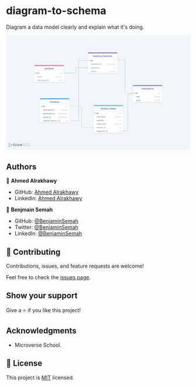# diagram-to-schema

Diagram a data model clearly and explain what it's doing.

![](./clinic_diagram.png)

## Authors

👤 **Ahmed Alrakhawy**

- GitHub: [Ahmed Alrakhawy](https://github.com/ahmedtaa)
- LinkedIn: [Ahmed Alrakhawy](https://www.linkedin.com/in/ahmedtaa/)

👤 **Benjmain Semah**

- GitHub: [@BenjaminSemah](https://github.com/BenjaminSemah)
- Twitter: [@BenjaminSemah](https://twitter.com/BenjaminSemah)
- LinkedIn: [@BenjaminSemah](https://www.linkedin.com/in/benjaminsemah/)

## 🤝 Contributing

Contributions, issues, and feature requests are welcome!

Feel free to check the [issues page](https://github.com/ahmedtaa/ivet_normalization/issues).

## Show your support

Give a ⭐️ if you like this project!

## Acknowledgments

- Microverse School.

## 📝 License

This project is [MIT](./MIT.md) licensed.
